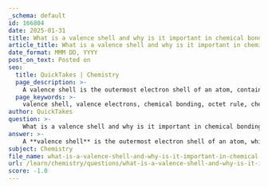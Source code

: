 ```yaml
---
_schema: default
id: 166804
date: 2025-01-31
title: What is a valence shell and why is it important in chemical bonding?
article_title: What is a valence shell and why is it important in chemical bonding?
date_format: MMM DD, YYYY
post_on_text: Posted on
seo:
  title: QuickTakes | Chemistry
  page_description: >-
    A valence shell is the outermost electron shell of an atom, containing the valence electrons involved in chemical bonding, critical for stability, bond formation, reactivity, and molecular structure.
  page_keywords: >-
    valence shell, valence electrons, chemical bonding, octet rule, chemical stability, covalent bonds, ionic bonds, atomic structure, molecular structure, reactivity, electron configuration, periodic table
author: QuickTakes
question: >-
    What is a valence shell and why is it important in chemical bonding?
answer: >-
    A **valence shell** is the outermost electron shell of an atom, which contains the valence electrons that are involved in chemical bonding. The importance of the valence shell in chemical bonding can be summarized as follows:\n\n1. **Chemical Stability**: Atoms tend to achieve a stable electronic configuration, often described by the **octet rule**, which states that atoms are most stable when they have eight electrons in their valence shell. This drive for stability influences how atoms interact with one another.\n\n2. **Formation of Chemical Bonds**: The valence electrons in the valence shell are responsible for the formation of chemical bonds. Atoms can either share electrons (covalent bonds) or transfer electrons (ionic bonds) to achieve a full valence shell. For example:\n   - In **covalent bonding**, atoms share pairs of electrons to fill their valence shells. This is common in nonmetals, such as carbon, which can form up to four covalent bonds due to its four valence electrons.\n   - In **ionic bonding**, one atom donates electrons to another, resulting in the formation of positively and negatively charged ions. For instance, sodium (Na) can lose one electron to achieve a full valence shell, while chlorine (Cl) can gain that electron to fill its own valence shell.\n\n3. **Predicting Reactivity**: The number of valence electrons determines an element's reactivity and the types of bonds it can form. Elements with similar valence electron configurations (such as those in the same group of the periodic table) tend to exhibit similar chemical properties.\n\n4. **Influence on Molecular Structure**: The arrangement of valence electrons affects the geometry and polarity of molecules, which in turn influences their physical and chemical properties.\n\nIn summary, the valence shell is crucial for understanding how atoms bond to form molecules and compounds, as it directly relates to the stability, reactivity, and properties of the elements involved in chemical reactions.
subject: Chemistry
file_name: what-is-a-valence-shell-and-why-is-it-important-in-chemical-bonding.md
url: /learn/chemistry/questions/what-is-a-valence-shell-and-why-is-it-important-in-chemical-bonding
score: -1.0
---
```


&nbsp;